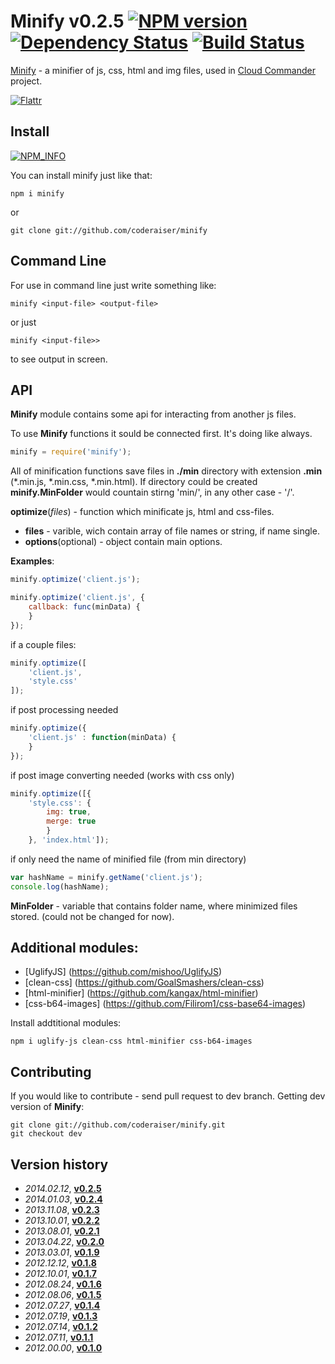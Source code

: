 Minify v0.2.5 [![NPM version][NPMIMGURL]][NPMURL] [![Dependency Status][DependencyStatusIMGURL]][DependencyStatusURL] [![Build Status][BuildStatusIMGURL]][BuildStatusURL]
===============
[NPMIMGURL]:                https://badge.fury.io/js/minify.png
[BuildStatusIMGURL]:        https://secure.travis-ci.org/coderaiser/minify.png?branch=dev
[DependencyStatusIMGURL]:   https://gemnasium.com/coderaiser/minify.png
[FlattrIMGURL]:             http://api.flattr.com/button/flattr-badge-large.png
[NPM_INFO_IMG]:             https://nodei.co/npm/minify.png?downloads=true&&stars
[NPMURL]:                   //npmjs.org/package/minify
[BuildStatusURL]:           //travis-ci.org/coderaiser/minify  "Build Status"
[DependencyStatusURL]:      //gemnasium.com/coderaiser/minify "Dependency Status"
[FlattrURL]:                https://flattr.com/submit/auto?user_id=coderaiser&url=github.com/coderaiser/minify&title=minify&language=&tags=github&category=software

[Minify](http://coderaiser.github.io/minify "Minify") - a minifier of js, css, html and img files,
used in [Cloud Commander](http://cloudcmd.io "Cloud Commander") project.

[![Flattr][FlattrIMGURL]][FlattrURL]

Install
---------------
[![NPM_INFO][NPM_INFO_IMG]][NPMURL]

You can install minify just like that:

    npm i minify
or
    
    git clone git://github.com/coderaiser/minify

Command Line
---------------
For use in command line just write something like:

```
minify <input-file> <output-file>
```
or just 

```
minify <input-file>>
```

to see output in screen.

API
---------------
**Minify** module contains some api for interacting from another js files.

To use **Minify** functions it sould be connected first. It's doing like always.

```js
minify = require('minify');
```
All of minification functions save files in **./min** directory with
extension **.min** (*.min.js, *.min.css, *.min.html).
If directory could be created **minify.MinFolder** would countain stirng 'min/',
in any other case - '/'.

**optimize**(*files*) - function which minificate js, html and
css-files.
 - **files**                     - varible, wich contain array of file
names or string, if name single.
 - **options**(optional)           - object contain main options.

**Examples**:

```js
minify.optimize('client.js');
```

```js
minify.optimize('client.js', {
    callback: func(minData) {
    }
});
```

if a couple files:

```js
minify.optimize([
    'client.js',
    'style.css'
]);
```

if post processing needed 

```js
minify.optimize({
    'client.js' : function(minData) {
    }
});
```

if post image converting needed (works with css only)

```js
minify.optimize([{
    'style.css': {
        img: true,
        merge: true
        }
    }, 'index.html']);
```    

if only need the name of minified file (from min directory)

```js
var hashName = minify.getName('client.js');
console.log(hashName);
```

**MinFolder** - variable that contains folder name, where minimized files stored.
                (could not be changed for now).
                
Additional modules:
---------------
- [UglifyJS] (https://github.com/mishoo/UglifyJS)
- [clean-css] (https://github.com/GoalSmashers/clean-css)
- [html-minifier] (https://github.com/kangax/html-minifier)
- [css-b64-images] (https://github.com/Filirom1/css-base64-images)

Install addtitional modules:

    npm i uglify-js clean-css html-minifier css-b64-images

Contributing
---------------
If you would like to contribute - send pull request to dev branch.
Getting dev version of **Minify**:

    git clone git://github.com/coderaiser/minify.git
    git checkout dev

Version history
---------------
- *2014.02.12*, **[v0.2.5](//github.com/coderaiser/minify-archive/raw/master/minify-v0.2.5.zip)**
- *2014.01.03*, **[v0.2.4](//github.com/coderaiser/minify-archive/raw/master/minify-v0.2.4.zip)**
- *2013.11.08*, **[v0.2.3](//github.com/coderaiser/minify-archive/raw/master/minify-v0.2.3.zip)**
- *2013.10.01*, **[v0.2.2](//github.com/coderaiser/minify-archive/raw/master/minify-v0.2.2.zip)**
- *2013.08.01*, **[v0.2.1](//github.com/coderaiser/minify-archive/raw/master/minify-v0.2.1.zip)**
- *2013.04.22*, **[v0.2.0](//github.com/coderaiser/minify-archive/raw/master/minify-v0.2.0.zip)**
- *2013.03.01*, **[v0.1.9](//github.com/coderaiser/minify-archive/raw/master/minify-v0.1.9.zip)**
- *2012.12.12*, **[v0.1.8](//github.com/coderaiser/minify-archive/raw/master/minify-v0.1.8.zip)**
- *2012.10.01*, **[v0.1.7](//github.com/coderaiser/minify-archive/raw/master/minify-v0.1.7.zip)**
- *2012.08.24*, **[v0.1.6](//github.com/coderaiser/minify-archive/raw/master/minify-v0.1.6.zip)**
- *2012.08.06*, **[v0.1.5](//github.com/coderaiser/minify-archive/raw/master/minify-v0.1.5.zip)**
- *2012.07.27*, **[v0.1.4](//github.com/coderaiser/minify-archive/raw/master/minify-v0.1.4.zip)**
- *2012.07.19*, **[v0.1.3](//github.com/coderaiser/minify-archive/raw/master/minify-v0.1.3.zip)**
- *2012.07.14*, **[v0.1.2](//github.com/coderaiser/minify-archive/raw/master/minify-v0.1.2.zip)**
- *2012.07.11*, **[v0.1.1](//github.com/coderaiser/minify-archive/raw/master/minify-v0.1.1.zip)**
- *2012.00.00*, **[v0.1.0](//github.com/coderaiser/minify-archive/raw/master/minify-v0.1.0.zip)**
